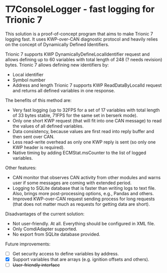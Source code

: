 # T7ConsoleLogger - fast logging for Trionic 7

This solution is a proof-of-concept program that aims to make Trionic 7 logging fast.
It uses KWP-over-CAN diagnostic protocol and heavily relies on the concept of Dynamically Defined Identifiers.

Trionic 7 supports KWP DynamicallyDefineLocalIdentifier request and allows defining up to 60 variables with total length of 248 (? needs revision) bytes.
Trionic 7 allows defining new identifiers by:
 - Local identifier
 - Symbol number
 - Address and length
Trionic 7 supports KWP ReadDataByLocalId request and returns all defined variables in one response.

The benefits of this method are:
 - Very fast logging (up to 32FPS for a set of 17 variables with total length of 33 bytes stable, 71FPS for the same set in berserk mode).
 - Only one short KWP request (that will fit into one CAN message) to read the values of all defined variables.
 - Data consistency, because values are first read into reply buffer and then sent over CAN.
 - Less read-write overhead as only one KWP reply is sent (so only one KWP header is required).
 - Native timing by adding ECMStat.msCounter to the list of logged variables.

Other features:
 - CAN monitor that observes CAN activity from other modules and warns user if some messages are coming with extended period.
 - Logging to SQLite database that is faster than writing logs to text file. Also, brings more post-processing options, e.g., Pandas and others.
 - Improved KWP-over-CAN request sending process for long requests (that does not matter much as requests for getting data are short).

Disadvantages of the current solution:
 - Not user-friendly. At all. Everything should be configured in XML file.
 - Only ComdiAdapter supported.
 - No export from SQLite database provided.

Future improvements:
 - [ ] Get security access to define variables by address.
 - [x] Support variables that are arrays (e.g. ignition offsets and others).
 - [ ] ~~User-friendly interface~~